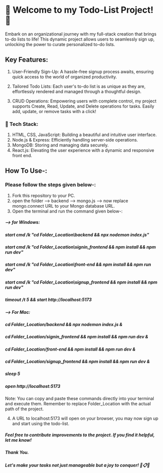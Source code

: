 # 🌟 Welcome to my Todo-List Project! 🚀

Embark on an organizational journey with my full-stack creation that brings to-do lists to life! This dynamic project allows users to seamlessly sign up, unlocking the power to curate personalized to-do lists.

## Key Features:

1. User-Friendly Sign-Up: A hassle-free signup process awaits, ensuring quick access to the world of organized productivity.

2. Tailored Todo Lists: Each user's to-do list is as unique as they are, effortlessly rendered and managed through a thoughtful design.

3. CRUD Operations: Empowering users with complete control, my project supports Create, Read, Update, and Delete operations for tasks. Easily add, update, or remove tasks with a click!

### 🚀 Tech Stack:

1. HTML, CSS, JavaScript: Building a beautiful and intuitive user interface.
2. Node.js & Express: Efficiently handling server-side operations.
3. MongoDB: Storing and managing data securely.
4. React.js: Elevating the user experience with a dynamic and responsive front end.

## How To Use-:

### Please follow the steps given below-:

1) Fork this repository to your PC.
2) open the folder --> backend --> mongo.js --> now replace mongo.connect URL to your Mongo database URL.
3) Open the terminal and run the command given below-:
  ##### --> for Windows:
  #####  start cmd /k "cd Folder_Location\backend && npx nodemon index.js"
  #####  start cmd /k "cd Folder_Location\signin_frontend && npm install && npm run dev"
  #####  start cmd /k "cd Folder_Location\front-end && npm install && npm run dev"
  #####  start cmd /k "cd Folder_Location\signup_frontend && npm install && npm run dev"
  #####  timeout /t 5 && start http://localhost:5173

   ##### --> For Mac:
   ##### cd Folder_Location/backend && npx nodemon index.js &
   ##### cd Folder_Location/signin_frontend && npm install && npm run dev &
   ##### cd Folder_Location/front-end && npm install && npm run dev &
   ##### cd Folder_Location/signup_frontend && npm install && npm run dev &
   ##### sleep 5
   ##### open http://localhost:5173

 Note: You can copy and paste these commands directly into your terminal and execute them. Remember to replace Folder_Location with the actual path of the project.

4) A URL to localhost:5173 will open on your browser, you may now sign up and start using the todo-list.

##### Feel free to contribute improvements to the project. If you find it helpful, let me know! 
##### Thank You.
##### Let's make your tasks not just manageable but a joy to conquer! 💪📋✨

